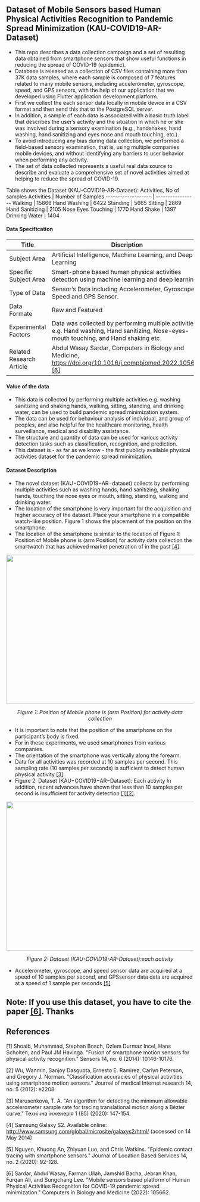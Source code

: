 ## Dataset of Mobile Sensors based Human Physical Activities Recognition to Pandemic Spread Minimization (KAU-COVID19-AR-Dataset)

* This repo describes a data collection campaign and a set of resulting data obtained from smartphone sensors that show useful functions in reducing the spread of COVID-19 (epidemic). 
* Database is released as a collection of CSV files containing more than 37K data samples, where each sample is composed of 7 features related to many mobile sensors, including accelerometer, gyroscope, speed, and GPS sensors, with the help of our application that we developed using Flutter application development platform. 
* First we collect the each sensor data locally in mobile device in a CSV format and then send this that to the PostgreSQL server. 
* In addition, a sample of each data is associated with a basic truth label that describes the user’s activity and the situation in which he or she was involved during a sensory examination (e.g., handshakes, hand washing, hand sanitizing and eyes nose and mouth touching, etc.). 
* To avoid introducing any bias during data collection, we performed a field-based sensory examination, that is, using multiple companies mobile devices, and without identifying any barriers to user behavior when performing any activity.
* The set of data collected represents a useful real data source to describe and evaluate a comprehensive set of novel activities aimed at helping to reduce the spread of COVID-19.

Table shows the Dataset (KAU-COVID19-AR-Dataset): Activities, No of samples
Activities          | Number of Samples
------------------- | -----------------
Walking             | 15866
Hand Washing        | 6422
Standing            | 5665
Sitting             | 2869
Hand Sanitizing     | 2105
Nose Eyes Touching  | 1770
Hand Shake          | 1397
Drinking Water      | 1404

#### Data Specification ####
Title                     | Discription
------------------------- | ------------------------------
Subject Area              | Artificial Intelligence, Machine Learning, and Deep Learning
Specific Subject Area     | Smart-phone based human physical activities detection using machine learning and deep learning
Type of Data              | Sensor’s Data including Accelerometer, Gyroscope, Speed and GPS Sensor.
Data Formate              | Raw and Featured
Experimental Factors      | Data was collected by performing multiple activities e.g. Hand washing, Hand sanitizing, Nose-eyes-mouth touching, and Hand shaking etc
Related Research Article  | Abdul Wasay Sardar, Computers in Biology and Medicine, https://doi.org/10.1016/j.compbiomed.2022.105662 [[6]](#6)

#### Value of the data ####
* This data is collected by performing multiple activities e.g. washing sanitizing and shaking hands, walking, sitting, standing, and drinking water, can be used
to build pandemic spread minimization system.
* The data can be used for behaviour analysis of individual, and group of peoples, and also helpful for the healthcare monitoring, health surveillance, medical
and disability assistance.
* The structure and quantity of data can be used for various activity detection tasks such as classification, recognition, and prediction.
* This dataset is - as far as we know - the first publicly available physical activities dataset for the pandemic spread minimization.

#### Dataset Description ####
* The novel dataset (KAU−COVID19−AR−dataset) collects by performing multiple activities such as washing hands, hand sanitizing, shaking hands, touching the nose
eyes or mouth, sitting, standing, walking and drinking water.
* The location of the smartphone is very important for the acquisition and higher accuracy of the dataset. Place your smartphone in a compatible watch-like position. Figure 1 shows the placement of the position on the smartphone.
* The location of the smartphone is similar to the location of Figure 1: Position of Mobile phone is (arm Position) for activity data collection the smartwatch that has achieved market penetration of in the past [[4]](#4). 

<p align="center">
<img src = "https://github.com/wasay530/-KAU-COVID19-AR-Dataset/blob/acd6c0007e57067e594fd107eac76d515b4ab8ad/mobile_position.png" title= "Dataset (KAU-COVID19-AR-Dataset):each activity" width="800" height="400" alt>
</p>
<p align="center">
  <em>Figure 1: Position of Mobile phone is (arm Position) for activity data collection</em>  
</p>

* It is important to note that the position of the smartphone on the participant’s body is fixed. 
* For in these experiments, we used smartphones from various companies.
* The orientation of the smartphone was vertically along the forearm. 
* Data for all activities was recorded at 10 samples per second. This sampling rate (10 samples per seconds) is sufficient to detect human physical activity [[3]](#3).
* Figure 2: Dataset (KAU−COVID19−AR−Dataset): Each activity In addition, recent advances have shown that less than 10 samples per second is insufficient for activity detection [[1]](#1)[[2]](#2). 

<p align="center">
<img src = "https://github.com/wasay530/-KAU-COVID19-AR-Dataset/blob/acd6c0007e57067e594fd107eac76d515b4ab8ad/Person_data.png" title= "Dataset (KAU-COVID19-AR-Dataset):each activity" width="600" height="400" alt>
</p>
<p align="center">
  <em>Figure 2: Dataset (KAU-COVID19-AR-Dataset):each activity</em>  
</p>

* Accelerometer, gyroscope, and speed sensor data are acquired at a speed of 10 samples per second, and GPSsensor data data are acquired at a speed of 1 sample per 
seconds [[5]](#5). 

## Note: If you use this dataset, you have to cite the paper [[6]](#6). Thanks  
## References
<a id="1">[1]</a>
Shoaib, Muhammad, Stephan Bosch, Ozlem Durmaz Incel, Hans Scholten, and Paul JM Havinga. "Fusion of smartphone motion sensors for physical activity recognition." Sensors 14, no. 6 (2014): 10146-10176.

<a id="2">[2]</a>
Wu, Wanmin, Sanjoy Dasgupta, Ernesto E. Ramirez, Carlyn Peterson, and Gregory J. Norman. "Classification accuracies of physical activities using smartphone motion sensors." Journal of medical Internet research 14, no. 5 (2012): e2208.

<a id="3">[3]</a>
Marusenkova, T. A. "An algorithm for detecting the minimum allowable accelerometer sample rate for tracing translational motion along a Bézier curve." Технічна інженерія 1 (85) (2020): 147-154.

<a id="4">[4]</a>
Samsung Galaxy S2. Available online: http://www.samsung.com/global/microsite/galaxys2/html/ (accessed on 14 May 2014)

<a id="5">[5]</a>
Nguyen, Khuong An, Zhiyuan Luo, and Chris Watkins. "Epidemic contact tracing with smartphone sensors." Journal of Location Based Services 14, no. 2 (2020): 92-128.

<a id="6">[6]</a>
Sardar, Abdul Wasay, Farman Ullah, Jamshid Bacha, Jebran Khan, Furqan Ali, and Sungchang Lee. "Mobile sensors based platform of Human Physical Activities Recognition for COVID-19 pandemic spread minimization." Computers in Biology and Medicine (2022): 105662.
